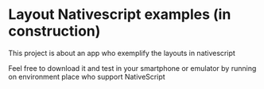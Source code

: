 # Layout Nativescript examples (in construction)

This project is about an app who exemplify the layouts in nativescript

Feel free to download it and test in your smartphone or emulator by running on environment place who support NativeScript
